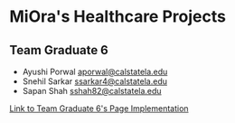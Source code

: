 # MiOra's Healthcare Projects

## Team Graduate 6
- Ayushi Porwal aporwal@calstatela.edu
- Snehil Sarkar ssarkar4@calstatela.edu
- Sapan Shah sshah82@calstatela.edu 

[Link to Team Graduate 6's Page Implementation]((https://research-and-development-2024.github.io/websites-for-good-miora/gsix/index.html))


